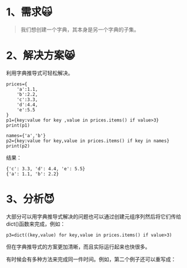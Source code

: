 # 1、需求🙀

> 我们想创建一个字典，其本身是另一个字典的子集。

# 2、解决方案😸

利用字典推导式可轻松解决。

```
prices={
    'a':1.1,
    'b':2.2,
    'c':3.3,
    'd':4.4,
    'e':5.5
}
p1={key:value for key ,value in prices.items() if value>3}
print(p1)

names={'a','b'}
p2={key:value for key,value in prices.items() if key in names}
print(p2)
```

结果：

```
{'c': 3.3, 'd': 4.4, 'e': 5.5}
{'a': 1.1, 'b': 2.2}
```

# 3、分析😈

大部分可以用字典推导式解决的问题也可以通过创建元组序列然后将它们传给dict\(\)函数来完成，例如：

```
p3=dict((key,value) for key,value in prices.items() if value>3)
```

但在字典推导式的方案更加清晰，而且实际运行起来也快很多。

有时候会有多种方法来完成同一件时间。例如，第二个例子还可以重写成：

```

```


